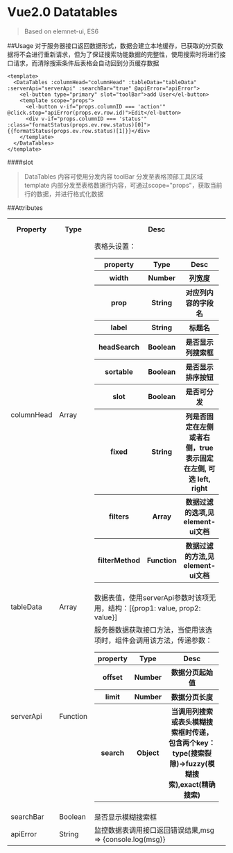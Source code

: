 # Vue2.0 Datatables
>Based on elemnet-ui, ES6

##Usage
对于服务器接口返回数据形式，数据会建立本地缓存，已获取的分页数据将不会进行重新请求，但为了保证搜索功能数据的完整性，使用搜索时将进行接口请求，而清除搜索条件后表格会自动回到分页缓存数据

```
<template>
  <DataTables :columnHead="columnHead" :tableData="tableData" :serverApi="serverApi" :searchBar="true" @apiError="apiError">
    <el-button type="primary" slot="toolBar">add User</el-button>
    <template scope="props">
      <el-button v-if="props.columnID === 'action'" @click.stop="apiError(props.ev.row.id)">Edit</el-button>
      <div v-if="props.columnID === 'status'" :class="formatStatus(props.ev.row.status)[0]">{{formatStatus(props.ev.row.status)[1]}}</div>
    </template>
  </DataTables>
</template>
```
####slot
>DataTables 内容可使用分发内容
>toolBar 分发至表格顶部工具区域
>template 内部分发至表格数据行内容，可通过scope="props"，获取当前行的数据，并进行格式化数据


##Attributes
<table>
  <tr>
    <th>Property</th>
    <th>Type</th>
    <th>Desc</th>
    <th>Default values</th>
  </tr>
  <tr>
    <td>columnHead</td>
    <td>Array</td>
    <td>
    	表格头设置：
    	<table>
    	 <tr>
    	 	<th>property</th>
    	 	<th>Type</th>
    	 	<th>Desc</th>
    	 </tr>
    	 <tr>
    	 	<th>width</th>
    	 	<th>Number</th>
    	 	<th>列宽度</th>
    	 </tr>
    	 <tr>
    	 	<th>prop</th>
    	 	<th>String</th>
    	 	<th>对应列内容的字段名</th>
    	 </tr>
    	 <tr>
    	 	<th>label</th>
    	 	<th>String</th>
    	 	<th>标题名</th>
    	 </tr>
    	 <tr>
    	 	<th>headSearch</th>
    	 	<th>Boolean</th>
    	 	<th>是否显示列搜索框</th>
    	 </tr>
    	 <tr>
    	 	<th>sortable</th>
    	 	<th>Boolean</th>
    	 	<th>是否显示排序按钮</th>
    	 </tr>
    	 <tr>
    	 	<th>slot</th>
    	 	<th>Boolean</th>
    	 	<th>是否可分发</th>
    	 </tr>
    	 <tr>
    	 	<th>fixed</th>
    	 	<th>String</th>
    	 	<th>列是否固定在左侧或者右侧，true 表示固定在左侧, 可选 left, right</th>
    	 </tr>
    	 <tr>
    	 	<th>filters</th>
    	 	<th>Array</th>
    	 	<th>数据过滤的选项,见element-ui文档</th>
    	 </tr>
    	 <tr>
    	 	<th>filterMethod</th>
    	 	<th>Function</th>
    	 	<th>数据过滤的方法,见element-ui文档</th>
    	 </tr>
    	</table>
    </td>
    <td></td>
  </tr>
  <tr>
    <td>tableData</td>
    <td>Array</td>
    <td>数据表值，使用serverApi参数时该项无用，结构：[{prop1: value, prop2: value}]</td>
    <td></td>
  </tr>
  <tr>
    <td>serverApi</td>
    <td>Function</td>
    <td>服务器数据获取接口方法，当使用该选项时，组件会调用该方法，传递参数：
    <table>
    	<tr>
    	 	<th>property</th>
    	 	<th>Type</th>
    	 	<th>Desc</th>
    	 </tr>
    	 <tr>
    	 	<th>offset</th>
    	 	<th>Number</th>
    	 	<th>数据分页起始值</th>
    	 </tr>
    	 <tr>
    	 	<th>limit</th>
    	 	<th>Number</th>
    	 	<th>数据分页长度</th>
    	 </tr>
    	 <tr>
    	 	<th>search</th>
    	 	<th>Object</th>
    	 	<th>当调用列搜索或表头模糊搜索框时传递，包含两个key：type(搜索裂隙)->fuzzy(模糊搜索),exact(精确搜索)</th>
    	 </tr>
    </table>
    </td>
    <td></td>
  </tr>
  <tr>
    <td>searchBar</td>
    <td>Boolean</td>
    <td>是否显示模糊搜索框</td>
    <td>false</td>
  </tr>
  <tr>
    <td>apiError</td>
    <td>String</td>
    <td>监控数据表调用接口返回错误结果,msg => {console.log(msg)}</td>
    <td></td>
  </tr>
</table>

